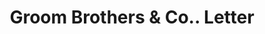 ---
doi: 10.7916/D84F32VX
date_other: '1860'
date_other_textual: 1860-1869
form: correspondence
genre:
- Letters (correspondence)
name:
- Groom Brothers & Co.
object_in_context_url: https://biggert.cul.columbia.edu/items/view/ave_biggert_01660
subject_hierarchical_geographic:
- New York, New York, United States
subject_name:
- Groom Brothers & Co.
title: Groom Brothers & Co.. Letter
sort_title: Groom Brothers & Co.. Letter
call_number: ave_biggert_01660
coordinates:
- 40.71277777777778,-74.00583333333333
pid: ave_biggert_01660
identifiers: ave_biggert_01660
thumbnail: https://derivativo-2.library.columbia.edu/iiif/2/ldpd:490728/full/!256,256/0/native.jpg
permalink: /biggert/ave_biggert_01660/
layout: iiif-image-page
---